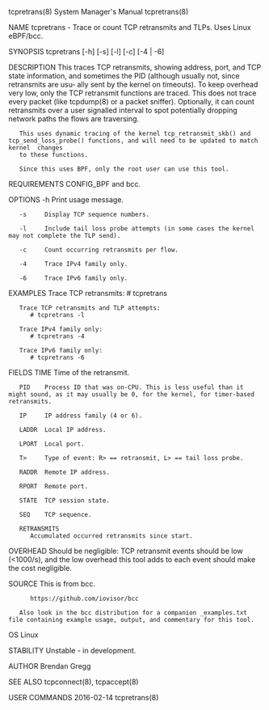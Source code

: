tcpretrans(8)							    System Manager's Manual							 tcpretrans(8)

NAME
       tcpretrans - Trace or count TCP retransmits and TLPs. Uses Linux eBPF/bcc.

SYNOPSIS
       tcpretrans [-h] [-s] [-l] [-c] [-4 | -6]

DESCRIPTION
       This  traces TCP retransmits, showing address, port, and TCP state information, and sometimes the PID (although usually not, since retransmits are usu‐
       ally sent by the kernel on timeouts). To keep overhead very low, only the TCP retransmit functions are traced. This does not trace every	 packet	 (like
       tcpdump(8)  or  a  packet  sniffer). Optionally, it can count retransmits over a user signalled interval to spot potentially dropping network paths the
       flows are traversing.

       This uses dynamic tracing of the kernel tcp_retransmit_skb() and tcp_send_loss_probe() functions, and will need to be updated to match  kernel  changes
       to these functions.

       Since this uses BPF, only the root user can use this tool.

REQUIREMENTS
       CONFIG_BPF and bcc.

OPTIONS
       -h     Print usage message.

       -s     Display TCP sequence numbers.

       -l     Include tail loss probe attempts (in some cases the kernel may not complete the TLP send).

       -c     Count occurring retransmits per flow.

       -4     Trace IPv4 family only.

       -6     Trace IPv6 family only.

EXAMPLES
       Trace TCP retransmits:
	      # tcpretrans

       Trace TCP retransmits and TLP attempts:
	      # tcpretrans -l

       Trace IPv4 family only:
	      # tcpretrans -4

       Trace IPv6 family only:
	      # tcpretrans -6

FIELDS
       TIME   Time of the retransmit.

       PID    Process ID that was on-CPU. This is less useful than it might sound, as it may usually be 0, for the kernel, for timer-based retransmits.

       IP     IP address family (4 or 6).

       LADDR  Local IP address.

       LPORT  Local port.

       T>     Type of event: R> == retransmit, L> == tail loss probe.

       RADDR  Remote IP address.

       RPORT  Remote port.

       STATE  TCP session state.

       SEQ    TCP sequence.

       RETRANSMITS
	      Accumulated occurred retransmits since start.

OVERHEAD
       Should be negligible: TCP retransmit events should be low (<1000/s), and the low overhead this tool adds to each event should make the cost negligible.

SOURCE
       This is from bcc.

	      https://github.com/iovisor/bcc

       Also look in the bcc distribution for a companion _examples.txt file containing example usage, output, and commentary for this tool.

OS
       Linux

STABILITY
       Unstable - in development.

AUTHOR
       Brendan Gregg

SEE ALSO
       tcpconnect(8), tcpaccept(8)

USER COMMANDS								  2016-02-14								 tcpretrans(8)
